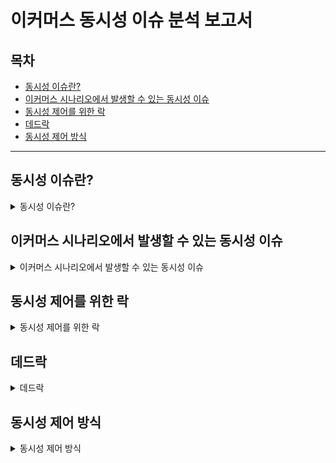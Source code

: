 # 이커머스 동시성 이슈 분석 보고서

## 목차
- [동시성 이슈란?](#동시성-이슈란)
- [이커머스 시나리오에서 발생할 수 있는 동시성 이슈](#이커머스-시나리오에서-발생할-수-있는-동시성-이슈)
- [동시성 제어를 위한 락](#동시성-제어를-위한-락)
- [데드락](#데드락)
- [동시성 제어 방식](#동시성-제어-방식)

---

## 동시성 이슈란?
<details>
  <summary>동시성 이슈란?</summary>

동시성 이슈란 공유될 수 있는 하나의 자원에 대해 여러 트랜잭션, 스레드, 프로세스 또는 작업 등이 동시에 접근할 때 충돌이 일어나는 것을 의미합니다.

예를 들어, 하나의 자원이 속성으로 0이라는 값을 가지고 있을 때, 1씩 증가하는 요청을 여러 번 한다고 가정해봅시다.

만약 이 요청이 순차적으로 발생히여 충돌이 생기지 않는다고 하면 다음과 같이 수정됩니다. 

- A : 현재값(0) + 1 -> 1 로 업데이트
- B : 현재값(1) + 1 -> 2 로 업데이트
- C : 현재값(2) + 1 -> 3 로 업데이트
- ...

하지만, 이 요청이 순차적으로 발생한 게 아니라 동시에 발생한다면 다음과 같이 수정됩니다.

- A : 현재값(0) + 1 -> 1 로 업데이트
- A' : 현재값(0) + 1 -> 1 로 업데이트
- A'' : 현재값(0) + 1 -> 1 로 업데이트
- ...

이렇게 충돌이 발생하면 1씩 증가하는 요청을 아무리 여러 번 요청하더라도 그 값이 제대로 반영되지 않을 수 있기 때문에 동시성 이슈가 발생하지 않도록 제어하는 것은 굉장히 중요합니다.

이것을 보고 소위 '동시성 제어'라고 합니다.

</details>

## 이커머스 시나리오에서 발생할 수 있는 동시성 이슈

<details>
  <summary>이커머스 시나리오에서 발생할 수 있는 동시성 이슈</summary>

- 이커머스 시나리오 프로젝트에서도 동시성 이슈가 발생할 수 있는 솽황이 3가지 있습니다.

### 포인트 충전을 위해 포인트 레코드에 접근

포인트를 충전하는 상황에서 여러 번의 결제를 수행하더라도 1번만 포인트가 충전되는 문제 상황이 생길 수 있습니다.

- A : 현재 포인트(100) + 100 -> 200 으로 업데이트
- A' : 현재 포인트(100) + 100 -> 200 으로 업데이트
- A'' : 현재 포인트(100) + 100 -> 200 으로 업데이트

### 주문/결제 시 - 포인트 감소를 위해 포인트 레코드에 접근

포인트를 사용하여 주문을 하는 상황에서 여러 번 주문을 했음에도 1번만 포인트가 사용되는 문제 상황이 생길 수 있습니다.

- B : 현재 포인트(1000) - 100 -> 900 으로 업데이트
- B' : 현재 포인트(1000) - 100 -> 900 으로 업데이트
- B'' : 현재 포인트(1000) - 100 -> 900 으로 업데이트

### 주문/결제 시 - 재고 차감을 위해 재고 레코드에 접근

1개 밖에 남지 않은 상품을 주문할 때 여러 번의 주문 모두가 구매에 성공하는 문제 상황이 생길 수 있습니다.

- C : 현재 재고수량(1) - 1 -> 0 으로 업데이트 && 주문 성공
- C' : 현재 재고수량(1) - 1 -> 0 으로 업데이트 && 주문 성공
- C'' : 현재 재고수량(1) - 1 -> 0 으로 업데이트 && 주문 성공

</details>

## 동시성 제어를 위한 락

<details>
  <summary>동시성 제어를 위한 락</summary>

동시성 이슈를 해결하기 위해서는 락(Lock)이라는 개념을 사용합니다. 락은 공유 자원에 대한 접근을 제어하여 동시에 여러 프로세스나 스레드가 동일한 자원에 접근하는 것을 방지하는 메커니즘입니다. 이를 통해 데이터의 무결성을 유지하고 예기치 않은 충돌이나 오류를 예방할 수 있습니다.

### 낙관적 락과 비관적 락
락에는 낙관적 락과 비관적 락이 있습니다.

- 낙관적 락
  - 데이터 충돌이 드물다고 가정하고, 데이터 수정 시 충돌 여부를 검사하여 문제가 없으면 업데이트를 진행합니다.
  - 버전 번호 또는 타임스탬프를 이용하여 데이터 변경 여부를 확인합니다.
  - 락을 걸지 않기에 시스템 성능 저하가 적다는 장점이 있습니다.
  - 충돌이 발생하면 재시도 로직이 필요할 수 있으며, 동시에 여러 충돌이 발생하여 실패하면 10번 성공해야 할 게 7번만 성공하는 등 문제가 생길 수 있습니다.
  - 결과적으로 성공횟수에 비해 더 많은 로직을 수행해야 하므로 낭비가 발생할 수 있습니다.
  - 따라서 충돌이 드물거나, 또는 한 건만 성공하면 되는 경우 등의 상황에서 적합합니다.
- 비관적 락
  - 데이터 충돌이 빈번하다고 가정하고, 데이터에 접근할 때 락을 걸고 다른 작업을 접근하지 못 하게 막습니다.
  - java 의 synchronized, db 의 select ... for update 등 시스템적인 방법이 있습니다.
  - 데이터 충돌을 사전에 방지하여 안정성을 높일 수 있다는 장점이 있습니다.
  - 락에 따른 대기 시간이 발생하여 성능이 저하될 수 있습니다.
  - 충돌이 빈번하거나, 여러 건의 시도가 하나씩 성공해야 하는 경우 등의 상황에서 적합합니다.

</details>

## 데드락

<details>
  <summary>데드락</summary>

### 데드락의 개념

락에 의해 발생할 수 있는 사이드 이펙트로 데드락이라는 것이 있습니다. 데드락은 서로 다른 작업이 각자에게 필요로 하는 자원을 상대방이 소유하고 있어서 서로의 작업이 끝나기를 대기해버리는 상황입니다.

![데드락 이미지](https://github.com/user-attachments/assets/7d51cb86-5988-4b9f-8ac8-98ecdb98dd5f)

### 데드락 발생 요건

데드락은 아래 4가지 조건이 모두 만족되는 경우 발생될 수 있습니다. 참고로, 데드락은 비단 DB 만에서 발생하는 것이 아니라 컴퓨터 전반에서 발생할 수 있는 현상입니다. 이번 보고서에서는 DB 에서 발생하는 데드락에 초점을 두고 설명합니다.

1. 상호배제
    - 하나의 리소스는 한 번에 한 프로세스(스레드, 트랜잭션 등)만 사용할 수 있다. 즉, 그 리소스가 어떤 프로세스에 의해 잠금이 걸려있다.
    - 사용 중인 자원을 다른 프로세스가 요청하려면 그 자원에 대한 잠금이 해제될 때까지 기다려야 한다.
2. 점유와 대기
    - 한 프로세스가 한 개 이상의 리소스를 보유한 상태(점유)에서 다른 프로세스의 자원을 점유하기 위해 대기하고 있는 상황이다.
3. 비선점
    - 다른 프로세스가 점유한 자원을 강제로 가져올 수 없다. 즉, 그 프로세스가 자원에 대한 잠금을 해제할 때까지 기다려야 한다.
4. 순환 대기
    - 대기 중인 프로세스들이 서로를 기다리고 있어야 한다.

예를 들어, 언급한 재고 차감 상황에 데드락 발생 요건을 적용해보겠습니다.

트랜잭션이 TX1, TX2 로 2개가 있고, 상품은 A, B 2개가 있다고 가정해봅시다.

1. 상호배제
    - TX1 은 상품 A, B 를 잠급니다. 이때 비관적 락이 사용됩니다.
    - TX2 는 상품 A, B 를 잠급니다. 이때 역시 비관적 락이 사용됩니다.
2. 점유와 대기
    - TX1 은 상품 A 를 먼저 잠갔습니다. 그리고 이제 상품 B 를 잠글 차례입니다.
    - TX2 는 상품 B 를 먼저 잠갔습니다. 그리고 이제 상품 A 를 잠글 차례입니다.
    - 하지만 두 트랜잭션이 서로에게 필요한 상품을 잠갔기에 대기해야 하는 상황입니다.
3. 비선점
    - TX1 은 TX2 가 점유한 상품 B 를 강제로 가져올 수 없습니다.
    - 마찬가지로 TX2 는 TX1 이 점유한 상품 A 를 강제로 가져올 수 없습니다.
4. 순환 대기
    - TX1 과 TX2 는 각자에게 필요한 자원을 서로가 기다리고 있기 때문에 순환 대기 구조가 형성됩니다.

만약, 이 상황에서 서로가 동일한 시간 동안 락을 획득하지 못 한다면 두 트랜잭션 모두 실패로 끝나게 될 것입니다.

### 데드락 해결방법

데드락은 예방, 회피, 탐지&복구 등의 방법으로 해결할 수 있습니다.

이 중에서 회피 방법과 탐지&복구 방법은 데드락 회피를 위한 알고리즘적 접근이 필요하기에 필요 이상의 오버헤드라고 판단하고 예방 기법을 사용했습니다.
단, 예방기법은 불필요한 대기를 해야 하거나, 더 많은 시도를 해야 하는 등 자원낭비를 초래하는 방법이기에 항상 더 좋은 방법은 아닙니다.

데드락 예방기법은 4가지가 있습니다.
1. 상호배제 부정
    - 여러 트랜잭션이 동시에 자원에 접근하는 것을 허용하고, 충돌이 발생하는 경우 예외를 발생시키는 낙관적 락 방법이 있습니다.
    - 상품 재고는 여러 트랜잭션이 동시에 접근하고 충돌이 잦을 수 있기에 부적절하다고 판단했습니다.
    - 마찬가지로 포인트 충전, 포인트 감소 상황 역시 동시에 요청이 발생하는 경우 각각을 성공시키기 위해서 낙관적 락은 적합하지 않다고 판단했습니다.
2. 점유 및 대기 부정
    - 필요로 하는 모든 자원을 한번에 획득하게 하면 가능합니다.
    - 처음에는 벌크 조회 쿼리에 락을 걸면 가능하리라 생각했지만, 현재 사용 중인 MySQL 에서는 정말로 그런지 찾아보니 공식문서에서는 "레코드를 조우한 순간"에 락을 건다고 합니다. 즉, 여러 건을 쿼리를 실행해도 내부적으로는 하나씩 레코드를 찾고 의도한 방식으로 락을 걸기에 불완전한 방법이라고 판단했습니다.
    - > InnoDB performs row-level locking in such a way that when it searches or scans a table index, it sets shared or exclusive locks on the index records it encounters. Thus, the row-level locks are actually index-record locks.
      <br> [MySQL - 17.7.1 InnoDB Locking](https://dev.mysql.com/doc/refman/8.4/en/innodb-locking.html#innodb-next-key-locks)
3. 비선점 부정
    - 자원의 선점을 허용하게 하면 가능합니다.
    - 하지만 트랜잭션 중간에 자원을 선점하게 되면 락을 거는 이유가 없어지기 때문에 최후의 수단으로 타임아웃을 설정하여 일정 시간 후 선점을 허용하도록 해야 합니다. 그러면 데드락이 지속되지 않고, 한 트랜잭션에서 롤백되고 락을 해제하면서 다른 트랜잭션에서 레코드를 선점할 수 있게 됩니다.
    - JPA 의 @QueryHint 를 사용하여 타임아웃을 설정했습니다.
    ```
    @Lock(LockModeType.PESSIMISTIC_WRITE)
    @QueryHints(
            @QueryHint(
                    name = "jakarta.persistence.lock.timeout",
                    value = "5000"
            )
    )
    ```
4. 순환 대기 부정
    - 접근 대상인 자원들을 선형으로 분류 및 고유번호를 할당하고, 각 트랜잭션이 자원에 접근할 때 각 고유번호를 한 쪽 방향으로 순차적으로 접근함으로써 가능합니다.
    - 조회 대상인 상품은 PK 가 BIGINT 단일 컬럼이고, AUTO_INCREMENT 가 적용되어 있어서 선형적인 고유번호를 만족하는 상황입니다.
    - 아래 코드와 같이 조회할 순서를 정렬하고 한 건씩 조회함으로써 순환 대기 부정을 달성할 수 있었습니다.
    ```
    public void deductStocks(Map<Long, Integer> itemIdStockAmountMap) {
        List<Long> itemIds = new ArrayList<>(itemIdStockAmountMap.keySet());
        Collections.sort(itemIds); // (1)
        for (Long itemId : itemIds) { // (2)
            ItemStock itemStock = itemStockRepository.findByItemIdWithLock(itemId).orElseThrow(NoSuchItemStockException::new);
            itemStock.deductStock(itemIdStockAmountMap.get(itemStock.getItem().getId()));
        }
    }
    ```
    - (1) 에서 상품 ID 를 오름차순으로 정렬하여, 순차적으로 접근할 수 있게 합니다.
    - (2) 에서는 (1) 에서 정렬한 오름차순으로만 조회를 하기 때문에 교착상태에 빠지는 것을 막을 수 있게 됩니다.

</details>

## 동시성 제어 방식

<details>
  <summary>동시성 제어 방식</summary>

### 스레드 락

자바에서 동시성 제어를 위해서 synchonized 와 Lock 두 가지를 사용해볼 수 있습니다.

#### synchronized

```
public class Counter {
    private int count = 0;

    public synchronized void increment() {
        count++;
    }

    public synchronized int getCount() {
        return count;
    }
}
```

- 장점
  - 키워드만으로 동기화가 가능하여 코드가 간결합니다.
  - 예외가 발생하더라도 자동으로 락이 해제됩니다.
- 단점
  - 고급 제어가 불가능하고 타임아웃 등이 불가능합니다.
- 복잡도
  - 구현이 가장 간단하고 복잡도가 낮습니다.
- 성능
  - 경쟁이 적은 경우에만 효율적입니다.
- 한계점
  - 하나의 애플리케이션 인스턴스 안에서만 제어가 가능합니다. 멀티 서버로 운영할 경우 동시성 제어가 불가능합니다.

#### Java Lock

```
import java.util.concurrent.locks.Lock;
import java.util.concurrent.locks.ReentrantLock;

public class Counter {
    private int count = 0;
    private Lock lock = new ReentrantLock();

    public void increment() {
        lock.lock();
        try {
            count++;
        } finally {
            lock.unlock();
        }
    }

    public int getCount() {
        lock.lock();
        try {
            return count;
        } finally {
            lock.unlock();
        }
    }
}
```

- 장점
  - 타임아웃 등이 가능합니다.
  - 락을 원하는 위치에 유연하게 설정할 수 있습니다.
- 단점
  - 락의 획득과 해제를 명시적으로 관리해야 합니다.
- 복잡도
  - 명시적인 락 관리가 필요합니다.
  - 접근하는 자원 하나에 대해서만 구체적으로 락을 걸어야 불필요한 자원 낭비를 막을 수 있습니다.
- 성능
  - 락 알고리즘을 적용할 수 있습니다.
  - 공정한 락으로 기아 상태를 방지할 수 있습니다.
- 한계점
    - 하나의 애플리케이션 인스턴스 안에서만 제어가 가능합니다. 멀티 서버로 운영할 경우 동시성 제어가 불가능합니다.

### DB 락 - 낙관적 락
```
import javax.persistence.*;
import lombok.Getter;
import lombok.NoArgsConstructor;

@Getter
@NoArgsConstructor
@Table(name = "users")
@Entity
public class User {

    @Id
    @GeneratedValue(strategy = GenerationType.IDENTITY)
    private Long id;

    private String name;

    @Version
    private Long version;
}
```

- 장점
  - 락을 사용하기 않기 때문에 데드락이 발생하지 않습니다.
  - 멀티 서버 환경에서도 동시성 제어가 가능합니다.
- 단점
  - 충돌 발생 시 재시도 로직이 필요할 수 있으며, 오버헤드 및 성능 저하로 이어질 수 있습니다.
- 복잡도
  - JPA 프레임워크를 사용할 경우 버전 관리 필드만 있으면 되기에 구현이 간단합니다.
  - 재시도 로직을 AOP 등으로 직접 구현해야 할 수 있습니다.
- 성능
  - 락 획득을 위한 대기가 없어 읽기 작업이 많은 경우 높은 성능을 발휘합니다.
  - 하지만 데이터 충돌이 잦은 수정 작업 등이 있다면 비효율적입니다.
- 한계점
  - 데이터 충돌이 잦은 경우 적합하지 않습니다.
  - 성공해야 할 요청이 마저 성공하지 못 해서 결국 비관적 락보다도 더 많은 자원을 사용해야 할 수 있습니다.
    - 언급했던 이커머스 시나리오에서 동시성 이슈가 발생할 수 있는 상황에서는, 비즈니스 로직 예외를 제외하면 각 요청들이 모두 성공해야 하기 때문에 적합하지 않습니다. 따라서 현재까지 구현된 이커머스 프로젝트에서 낙관적 락은 적용되지 않았습니다.
      - 포인트를 여러 번 충전하면 그 중 하나만 성공하는 게 아니라 모두 성공해야 합니다. 만약 정말로 모든 요청이 실수가 아니라 의도적으로 충전하려는 상황에서도 그렇고, PG 사를 거친 결제 승인 요청이 필요한 상황에서도 비관적 락 요청이 필요한 상황이 있습니다.
      > 만약 포인트만 충전하는 상황이라면, 낙관적 락으로 실수로 동시에 발생한 요청, 소위 "따닥"을 적은 리소스로 제어할 수 있습니다.
      > 
      > 하지만 실제 포인트 충전을 위해서는 PG 사에 결제 요청을 해야 할 거고, (그 경우 주문 아이디, 결제 키 등이 있다고 하더라도 같은 주문에 대하여)낙관적 락을 사용하면 각 요청이 아직 결제 완료 전 상태의 주문을 조회해서 PG 사에 여러 번 결제 승인이 요청될 수도 있습니다.
      > 
      > 이 경우까지 고려하면, 포인트 충전의 동시성 제어는 두 가지 방안이 있을 것 같습니다. 
      > 1) 낙관적 락과 PG 사 요청 시의 멱등키 사용. 단, PG 사에 따라 멱등키를 지원하지 않을 수도 있기에 PG 사에 따라 제약이 있을 수 있습니다.
      > 2) 비관적 락을 사용하면 동일한 주문 아이디에 대해서 PG 사 결제 승인 요청 전에 레코드 상태를 검증할 수 있고, PG 사가 멱등키를 지원하지 않아도 로직의 제어가 가능합니다.
      - 여러 번의 재고 차감 시도가 있을 때, 재고가 충분할 때는 모두 성공해야 합니다.
      - 여러 번의 포인트 차감 시도가 있을 때, 포인트가 충분할 때는 모두 성공해야 합니다.
  - 분산 DB 환경에서 여러 트랜잭션을 사용하게 되어 복잡도가 올라갈 수 있습니다.

### DB 락 - 비관적 락

- 장점
  - 다른 트랜잭션의 접근을 차단하여 강력한 일관성과 무결성을 보장합니다.
  - 데이터 수정과 충돌이 잦은 경우, 수많은 동시 요청에 대해 재시도를 하지 않아도 됩니다.
    - 예를 들어 낙관적 락을 사용하는 경우 재고 차감을 위해 10,000 번의 요청이 발생하면 1번의 요청만 발생하고, 다시 9,999 번의 요청이 모두 재시도되어야 하기 때문에 비효율적입니다.
- 단점
  - 데드락이 발생할 수 있기에 예방, 탐지, 복구 등 데드락 해결방법이 필요합니다.
  - 락 대기 시간으로 인해 성능이 저하될 수 있습니다.
- 복잡도
  - JPA 프레임워크를 사용할 경우 @Lock 을 사용하여 간단하게 구현할 수 있습니다.
  - 데드락 방지 로직이 필요합니다.
  - 적절한 범위의 락 사용이 필요합니다.
- 성능
  - 데이터 충돌이 잦은 경우 적합합니다.
  - 과도한 락 경합에 의해 성능이 저하될 수 있습니다.
- 한계점
  - 분산 DB 환경에서 일관성이 제공되지 않을 수 있습니다.

### 분산락

만약 우리가 제공하는 서비스의 애플리케이션 인스터스가 하나라면 Java Lock 으로 해결할 수도 있습니다. 하지만 인스턴스가 여러 개라면 일관된 락을 위해 DB Lock 을 사용할 필요가 있습니다.

마찬가지로 만약 DB 가 하나라면 DB Lock 으로 일관된 락을 제공할 수 있습니다. 하지만 만약 도메인 별로 DB 를 각각 구성한다면 DB Lock 도 부족할 수 있습니다.

트랜잭션끼리는 락이 공유되지 않기에 일관성이 지켜지지 않을 수 있습니다. 예를 들어, 분산 DB 환경에서 한 스레드가 여러 개의 트랜잭션을 확보하고 각각의 DB 에서 락을 획득한 후 한 트랜잭션이 장애가 발생하면, 다른 트랜잭션들이 락을 해제하지 않고 로직이 종료될 위험이 있습니다.

이를 극복하고자 동시성 제어를 관리하는 중앙집중식 서버를 통해 동시성 제어를 하는 전략을 분산락이라고 합니다.

etcd, consul 등의 여러 도구까지 포함하여, 분산락을 직접 구현하는 등의 방법이 여러 가지 있지만 Spring 은 LockRegistry 라는 인터페이스를 제공하고 있으며, 추가로 Spring Integration 이라는 프로젝트를 통해 JDBC, Hazelcast, Redis, Zookeeper 4가지의 구현된 라이브러리를 제공합니다.

#### Spring 분산락 구현체 비교

| 항목         | JDBC                   | Hazelcast             | Redis              | Zookeeper              |
|------------|------------------------|-----------------------|--------------------|------------------------|
| **장점**     | 기존 DB 활용, 쉬운 구현        | 고성능, 분산 잠금, 확장성       | 고성능, 성숙한 기술, 쉬운 구현 | 강력한 일관성, 분산 동기화 전용     |
| **단점**     | 낮은 성능, 스케일링 한계, 경합 가능성 | 추가 인프라 필요, 메모리 사용량 높음 | 단일 장애점, 잠금 관리 복잡성  | 복잡한 설정, 운영 부담, 성능 오버헤드 |
| **성능**     | 낮음                     | 높음                    | 높음                 | 중간                     |
| **효율성**    | 낮음                     | 높음                    | 높음                 | 중간                     |
| **구현 복잡도** | 낮음                     | 높음                    | 중간                 | 높음                     |

- JDBC는 간단한 구현과 기존 인프라 활용 측면에서 유리하지만, 성능과 확장성 면에서 한계가 있습니다. 그리고 이름을 들어보면 (비록 분산락으로 분류되긴 했지만)분산락이 아닌 것 같은 느낌이 듭니다.
- Hazelcast는 고성능과 확장성을 제공하지만, 추가적인 학습과 인프라 관리가 필요합니다.
  - 개인적으로는 Redis 와 비슷하다는 느낌을 받았으나 커뮤니케이션이 많이 활성화되지는 않았다는 느낌을 받았습니다. 구글 트렌드 비교검색 결과로도 Redis 에 비해 확실히 관심도가 적었습니다.
  ![구글 트렌드 검색 결과](https://raw.githubusercontent.com/psam1017/hhplus-ecommerce/refs/heads/STEP11/docs/concurrency/google-trend.png)
- Redis는 높은 성능과 비교적 쉬운 구현이 가능하지만, 잠금 관리(키 이름 등)에 신경 써야 하고, 고가용성을 위한 추가 설정이 필요할 수 있습니다.
- Zookeeper는 분산 환경에서의 일관성 보장이 가능하지만, 설정과 관리의 복잡도가 높습니다.

> 추가로, 스프링이 분산락 구현체로 제공하지는 않지만 카프카도 동시성 제어를 위해 사용할 수 있습니다. 동일한 키가 해싱 등을 이용해서 동일한 파티션을 사용하게 하면 순서가 보장이 되므로 일관된 처리가 가능합니다. 그리고 Redis 가 제공하는 분산락처럼 시간 동기화 문제도 생기지 않습니다.
> 
> 하지만 카프카의 도입은 Zookeeper 와 마찬가지로 복잡한 설정과 운영 부담을 초래할 수 있습니다. 
> 
> 예를 들어, 애플리케이션은 성공 로직을 수행하고 커밋을 함으로써, 카프카의 파티션을 타는 메시지들은 트랜잭션 범위를 벗어났으므로 실패되어야 할 데이터들을 직접 이전 상태로 복구시켜야 하며, 그 과정에서 발생한 예외에 대한 처리도 필요합니다.
> 
> 만약 주문 로직에 의해 상품별로 재고를 차감시키도록 이벤트를 발행하면, 하나의 주문에 대한 상품들이 서로 다른 파티션을 타고 컨슘될 것이므로 주문 컨슈머 쪽에서 재고를 차감할 상품과 함께 주문 아이디로 같이 받아서 검증하는 등 알고리즘적 복잡도가 상당히 올라갑니다.

### 적용할 락(RedLock)

레디스는 RedLock 이라는 분산락을 제공합니다. 이 분산락은 여러 개의 단일 레디스 노드를 사용할 수 있어서, 단일 장애 지점 문제를 극복했지만, 이 여러 개의 노드들 간 동기화된 시계(synchronized clock)가 없기 때문에 다음과 같은 상황에서 장애가 발생할 수 있습니다.

(**한계점 참고** : [[Redis] 레디스가 제공하는 분산락(RedLock)의 특징과 한계](https://mangkyu.tistory.com/311))

- Clock Drift
- 애플리케이션 중단 또는 네트워크 지연
- Java Garbage Collector 의 동작으로 인한 락 만료

하지만 그럼에도 RedLock 은, 다른 분산락 구현체들에 비해 다음과 같은 장점을 가집니다.

- Hazelcast 보다 더 많은 커뮤니케이션이 활성화되어 있다.
- Zookeeper, Kafka 보다 시스템 복잡도가 낮고 구현 난이도가 낮다.
- Lock 에 타임아웃을 설정할 수 있다.
- LuaScript 로 Atomic 연산을 제공한다.
- Pub/Sub 사용으로 리소스를 절약할 기회가 더 높다.

사실 일관성을 지키기 위해서라면 Zookeeper 를 사용해야 한다는 생각이 듭니다. 기술 조사를 위해 참고한 (위에서 언급한)블로그에서도 더욱 안전한 분산락을 보장하기 위해 Zookeeper 사용을 언급했습니다.

하지만 Redis 의 분산락으로도 높은 수준의 분산락을 보장할 수 있기에 여전히 Redis 도 유용하게 사용할 여지가 있습니다. 그런 면에서 이 기술의 도입을 단순히 과제라고 생각할 게 아니라, 현실의 회사 프로젝트라고 생각한다면 일단 기한 내에 구현하고 동작을 시킬 수 있어야 합니다. 실제로 과제도 마감 기한과 패스여부가 존재합니다.

Redis 는 Redisson 이라고 하는 분산락을 편리하게 사용할 수 있는 클라이언트 라이브러리가 존재하며, 구현 난이도도 낮은 편이며 조사했을 때 체감상 가장 많은 레퍼런스와 블로그 포스트가 존재했습니다. 이는 그만큼 사용자 층도 두텁다는 뜻이리라 생각합니다.

추가적인 고도화는 그 다음이라고 생각하고 현실적으로 '내가 기간 내에 구현할 수 있는 최선'을 다하는 것도 필요하다고 생각해서 Redis 를 적용하기로 했고, 이후 시간적 여유가 허락된다면 Zookeeper 로의 전환을 고려해보고자 합니다.

</details>
